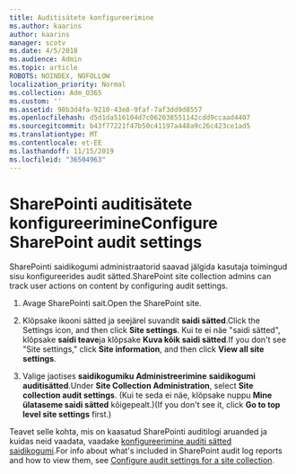 ```yaml
---
title: Auditisätete konfigureerimine
ms.author: kaarins
author: kaarins
manager: scotv
ms.date: 4/5/2018
ms.audience: Admin
ms.topic: article
ROBOTS: NOINDEX, NOFOLLOW
localization_priority: Normal
ms.collection: Adm_O365
ms.custom: ''
ms.assetid: 98b3d4fa-9210-43e8-9faf-7af3dd9d8557
ms.openlocfilehash: d5d1da516104d7c062038551142cdd9ccaad4407
ms.sourcegitcommit: b43f77221f47b50c41197a448a9c26c423ce1ad5
ms.translationtype: MT
ms.contentlocale: et-EE
ms.lasthandoff: 11/15/2019
ms.locfileid: "36504963"
---
```

# <a name="configure-sharepoint-audit-settings"></a><span data-ttu-id="5e463-102">SharePointi auditisätete konfigureerimine</span><span class="sxs-lookup"><span data-stu-id="5e463-102">Configure SharePoint audit settings</span></span>

<span data-ttu-id="5e463-103">SharePointi saidikogumi administraatorid saavad jälgida kasutaja toimingud sisu konfigureerides audit sätted.</span><span class="sxs-lookup"><span data-stu-id="5e463-103">SharePoint site collection admins can track user actions on content by configuring audit settings.</span></span>
  
1. <span data-ttu-id="5e463-104">Avage SharePointi sait.</span><span class="sxs-lookup"><span data-stu-id="5e463-104">Open the SharePoint site.</span></span>
    
2. <span data-ttu-id="5e463-105">Klõpsake ikooni sätted ja seejärel suvandit **saidi sätted**.</span><span class="sxs-lookup"><span data-stu-id="5e463-105">Click the Settings icon, and then click **Site settings**.</span></span> <span data-ttu-id="5e463-106">Kui te ei näe "saidi sätted", klõpsake **saidi teave**ja klõpsake **Kuva kõik saidi sätted**.</span><span class="sxs-lookup"><span data-stu-id="5e463-106">If you don't see "Site settings," click **Site information**, and then click **View all site settings**.</span></span>
    
3. <span data-ttu-id="5e463-107">Valige jaotises **saidikogumiku Administreerimine** **saidikogumi auditisätted**.</span><span class="sxs-lookup"><span data-stu-id="5e463-107">Under **Site Collection Administration**, select **Site collection audit settings**.</span></span> <span data-ttu-id="5e463-108">(Kui te seda ei näe, klõpsake nuppu **Mine ülataseme saidi sätted** kõigepealt.)</span><span class="sxs-lookup"><span data-stu-id="5e463-108">(If you don't see it, click **Go to top level site settings** first.)</span></span> 
    
<span data-ttu-id="5e463-109">Teavet selle kohta, mis on kaasatud SharePointi auditilogi aruanded ja kuidas neid vaadata, vaadake [konfigureerimine auditi sätted saidikogumi](https://go.microsoft.com/fwlink/?linkid=404050).</span><span class="sxs-lookup"><span data-stu-id="5e463-109">For info about what's included in SharePoint audit log reports and how to view them, see [Configure audit settings for a site collection](https://go.microsoft.com/fwlink/?linkid=404050).</span></span>
  

